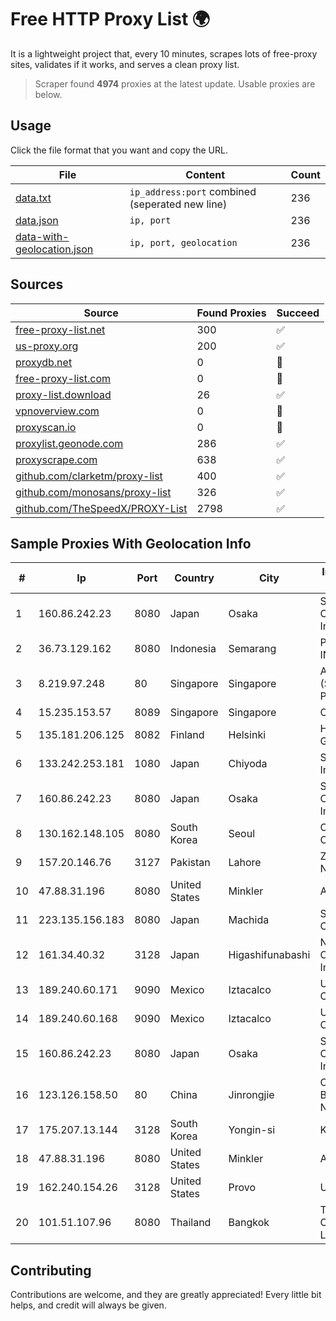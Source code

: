 
# Free HTTP Proxy List 🌍

It is a lightweight project that, every 10 minutes, scrapes lots of free-proxy sites, validates if it works, and serves a clean proxy list.


> Scraper found **4974** proxies at the latest update. Usable proxies are below.

## Usage

Click the file format that you want and copy the URL.


|File|Content|Count|
|----|-------|-----|
|[data.txt](https://raw.githubusercontent.com/themiralay/Proxy-List-World/master/data.txt)|`ip_address:port` combined (seperated new line)|236|
|[data.json](https://raw.githubusercontent.com/themiralay/Proxy-List-World/master/data.json)|`ip, port`|236|
|[data-with-geolocation.json](https://raw.githubusercontent.com/themiralay/Proxy-List-World/master/data-with-geolocation.json)|`ip, port, geolocation`|236|

## Sources

|Source|Found Proxies|Succeed|
|------|-------------|-------|
|[free-proxy-list.net](https://free-proxy-list.net)|300|✅|
|[us-proxy.org](https://www.us-proxy.org)|200|✅|
|[proxydb.net](http://proxydb.net)|0|🚫|
|[free-proxy-list.com](https://free-proxy-list.com/?page=&port=&type%5B%5D=http&type%5B%5D=https&up_time=0&search=Search)|0|🚫|
|[proxy-list.download](https://www.proxy-list.download/HTTP)|26|✅|
|[vpnoverview.com](https://vpnoverview.com/privacy/anonymous-browsing/free-proxy-servers)|0|🚫|
|[proxyscan.io](https://www.proxyscan.io)|0|🚫|
|[proxylist.geonode.com](https://proxylist.geonode.com/api/proxy-list?limit=300&page=1&sort_by=lastChecked&sort_type=desc&protocols=http,https)|286|✅|
|[proxyscrape.com](https://api.proxyscrape.com/v2/?request=displayproxies&protocol=http&timeout=10000&country=all&ssl=all&anonymity=all)|638|✅|
|[github.com/clarketm/proxy-list](https://raw.githubusercontent.com/clarketm/proxy-list/master/proxy-list-raw.txt)|400|✅|
|[github.com/monosans/proxy-list](https://raw.githubusercontent.com/monosans/proxy-list/main/proxies/http.txt)|326|✅|
|[github.com/TheSpeedX/PROXY-List](https://raw.githubusercontent.com/TheSpeedX/PROXY-List/master/http.txt)|2798|✅|


## Sample Proxies With Geolocation Info

|#|Ip|Port|Country|City|Internet Service Provider|
|-|--|----|-------|----|-------------------------|
|1|160.86.242.23|8080|Japan|Osaka|Sony Network Communications Inc|
|2|36.73.129.162|8080|Indonesia|Semarang|PT. TELKOM INDONESIA|
|3|8.219.97.248|80|Singapore|Singapore|Alibaba Cloud (Singapore) Private Limited|
|4|15.235.153.57|8089|Singapore|Singapore|OVH Hosting|
|5|135.181.206.125|8082|Finland|Helsinki|Hetzner Online GmbH|
|6|133.242.253.181|1080|Japan|Chiyoda|SAKURA Internet Inc.|
|7|160.86.242.23|8080|Japan|Osaka|Sony Network Communications Inc|
|8|130.162.148.105|8080|South Korea|Seoul|Oracle Corporation|
|9|157.20.146.76|3127|Pakistan|Lahore|Z COM NETWORKS|
|10|47.88.31.196|8080|United States|Minkler|Alibaba.com LLC|
|11|223.135.156.183|8080|Japan|Machida|So-net Corporation|
|12|161.34.40.32|3128|Japan|Higashifunabashi|NTT PC Communications, Inc.|
|13|189.240.60.171|9090|Mexico|Iztacalco|Uninet S.A. de C.V.|
|14|189.240.60.168|9090|Mexico|Iztacalco|Uninet S.A. de C.V.|
|15|160.86.242.23|8080|Japan|Osaka|Sony Network Communications Inc|
|16|123.126.158.50|80|China|Jinrongjie|China Unicom Beijing Province Network|
|17|175.207.13.144|3128|South Korea|Yongin-si|Korea Telecom|
|18|47.88.31.196|8080|United States|Minkler|Alibaba.com LLC|
|19|162.240.154.26|3128|United States|Provo|Unified Layer|
|20|101.51.107.96|8080|Thailand|Bangkok|TOT Public Company Limited|



## Contributing

Contributions are welcome, and they are greatly appreciated! Every
little bit helps, and credit will always be given.

